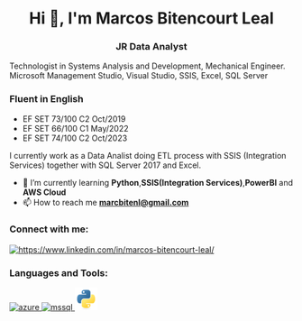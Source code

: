 <h1 align="center">Hi 👋, I'm Marcos Bitencourt Leal</h1>
<h3 align="center">JR Data Analyst</h3>

Technologist in Systems Analysis and Development, Mechanical Engineer.
Microsoft Management Studio, Visual Studio, SSIS, Excel, SQL Server

<h3 align="left">Fluent in English</h3>

-  EF SET 73/100 C2 Oct/2019
-  EF SET 66/100 C1 May/2022
-  EF SET 74/100 C2 Oct/2023

I currently work as a Data Analist doing ETL process with SSIS (Integration Services) together with SQL Server 2017 and Excel.

- 🌱 I’m currently learning **Python**,**SSIS(Integration Services)**,**PowerBI** and **AWS Cloud**
- 📫 How to reach me **marcbitenl@gmail.com**

<h3 align="left">Connect with me:</h3>
<p align="left">
<a href="https://linkedin.com/in/marcos-bitencourt-leal/" target="blank"><img align="center" src="https://raw.githubusercontent.com/rahuldkjain/github-profile-readme-generator/master/src/images/icons/Social/linked-in-alt.svg" alt="https://www.linkedin.com/in/marcos-bitencourt-leal/" height="30" width="40" /></a>
</p>

<h3 align="left">Languages and Tools:</h3>
<p align="left"> <a href="https://azure.microsoft.com/en-in/" target="_blank" rel="noreferrer"> <img src="https://www.vectorlogo.zone/logos/microsoft_azure/microsoft_azure-icon.svg" alt="azure" width="40" height="40"/> </a> <a href="https://www.microsoft.com/en-us/sql-server" target="_blank" rel="noreferrer"> <img src="https://www.svgrepo.com/show/303229/microsoft-sql-server-logo.svg" alt="mssql" width="40" height="40"/> </a> <a href="https://www.python.org" target="_blank" rel="noreferrer"> <img src="https://raw.githubusercontent.com/devicons/devicon/master/icons/python/python-original.svg" alt="python" width="40" height="40"/> </a> </p>
